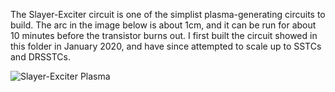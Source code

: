 The Slayer-Exciter circuit is one of the simplist plasma-generating circuits to build. The arc in the image below is about 1cm, and it can be run for about 10 minutes before the transistor burns out. I first built the circuit showed in this folder in January 2020, and have since attempted to scale up to SSTCs and DRSSTCs.

![Slayer-Exciter Plasma](https://github.com/kpiper00/Tesla-Coil-Development/blob/main/Slayer-Exciter%20Circuit/Slayer-Exciter%20Tesla%20Coil.jpg)
